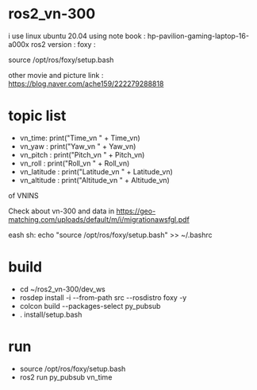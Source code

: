 # ros2_vn-300


i use linux ubuntu 20.04
using note book : hp-pavilion-gaming-laptop-16-a000x
ros2 version : foxy : 

source /opt/ros/foxy/setup.bash

other movie and picture link : https://blog.naver.com/ache159/222279288818


# topic list

* vn_time: print("Time_vn " + Time_vn)
* vn_yaw : print("Yaw_vn " + Yaw_vn) 
* vn_pitch : print("Pitch_vn " + Pitch_vn)
* vn_roll : print("Roll_vn " + Roll_vn)
* vn_latitude : print("Latitude_vn " + Latitude_vn)
* vn_altitude : print("Altitude_vn " + Altitude_vn)

of VNINS

Check about vn-300 and data in https://geo-matching.com/uploads/default/m/i/migrationawsfgl.pdf

eash sh: echo "source /opt/ros/foxy/setup.bash" >> ~/.bashrc

# build 

* cd ~/ros2_vn-300/dev_ws
* rosdep install -i --from-path src --rosdistro foxy -y
* colcon build --packages-select py_pubsub
* . install/setup.bash


# run 
* source /opt/ros/foxy/setup.bash
* ros2 run py_pubsub vn_time


